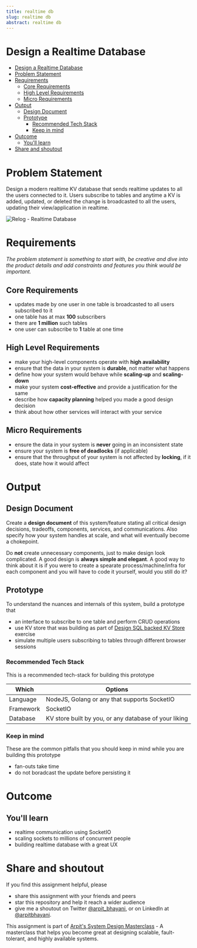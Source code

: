 ```yaml
---
title: realtime db 
slug: realtime db 
abstract: realtime db 
---
```


 Design a Realtime Database
===

<!--ts-->
* [Design a Realtime Database](#design-a-realtime-database)
* [Problem Statement](#problem-statement)
* [Requirements](#requirements)
   * [Core Requirements](#core-requirements)
   * [High Level Requirements](#high-level-requirements)
   * [Micro Requirements](#micro-requirements)
* [Output](#output)
   * [Design Document](#design-document)
   * [Prototype](#prototype)
      * [Recommended Tech Stack](#recommended-tech-stack)
      * [Keep in mind](#keep-in-mind)
* [Outcome](#outcome)
   * [You'll learn](#youll-learn)
* [Share and shoutout](#share-and-shoutout)
<!--te-->

# Problem Statement

Design a modern realtime KV database that sends realtime updates to all the users connected to it. Users subscribe to tables and anytime a KV is added, updated, or deleted the change is broadcasted to all the users, updating their view/application in realtime.

![Relog - Realtime Database](https://user-images.githubusercontent.com/4745789/139183521-43e7a5c8-a629-4f85-9584-21dd873d0ade.png)

# Requirements

<!--rs-->
*The problem statement is something to start with, be creative and dive into the product details and add constraints and features you think would be important.*
<!--re-->

## Core Requirements

 - updates made by one user in one table is broadcasted to all users subscribed to it
 - one table has at max **100** subscribers
 - there are **1 million** such tables
 - one user can subscribe to **1** table at one time

##  High Level Requirements
<!--hs-->
- make your high-level components operate with **high availability**
 - ensure that the data in your system is **durable**, not matter what happens
 - define how your system would behave while **scaling-up** and **scaling-down**
 - make your system **cost-effective** and provide a justification for the same
 - describe how **capacity planning** helped you made a good design decision 
 - think about how other services will interact with your service
<!--he-->

##  Micro Requirements
<!--ms-->
- ensure the data in your system is **never** going in an inconsistent state
 - ensure your system is **free of deadlocks** (if applicable)
 - ensure that the throughput of your system is not affected by **locking**, if it does, state how it would affect
<!--me-->

# Output

## Design Document
<!--ds-->
Create a **design document** of this system/feature stating all critical design decisions, tradeoffs, components, services, and communications. Also specify how your system handles at scale, and what will eventually become a chokepoint.

Do **not** create unnecessary components, just to make design look complicated. A good design is **always simple and elegant**. A good way to think about it is if you were to create a spearate process/machine/infra for each component and you will have to code it yourself, would you still do it?
<!--de-->

## Prototype

To understand the nuances and internals of this system, build a prototype that

- an interface to subscribe to one table and perform CRUD operations
- use KV store that was building as part of [Design SQL backed KV Store](sql-kv.md) exercise
- simulate multiple users subscribing to tables through different browser sessions

###  Recommended Tech Stack

This is a recommended tech-stack for building this prototype

|Which|Options|
|-----|-----|
|Language|NodeJS, Golang or any that supports SocketIO|
|Framework|SocketIO|
|Database|KV store built by you, or any database of your liking|

###  Keep in mind

These are the common pitfalls that you should keep in mind while you are building this prototype

- fan-outs take time
- do not boradcast the update before persisting it

# Outcome

##  You'll learn

- realtime communication using SocketIO
- scaling sockets to millions of concurrent people
- building realtime database with a great UX

<!--fs-->
#  Share and shoutout

If you find this assignment helpful, please
 - share this assignment with your friends and peers
 - star this repository and help it reach a wider audience
 - give me a shoutout on Twitter [@arpit_bhayani](https://twitter.com/@arpit_bhayani), or on LinkedIn at [@arpitbhayani](https://www.linkedin.com/in/arpitbhayani/).

This assignment is part of [Arpit's System Design Masterclass](https://arpitbhayani.me/masterclass) - A masterclass that helps you become great at designing scalable, fault-tolerant, and highly available systems.
<!--fe-->
